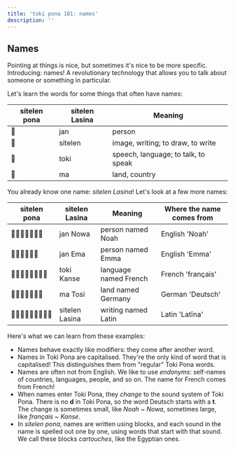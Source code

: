```yaml
---
title: 'toki pona 101: names'
description: ''
---
```


## Names

Pointing at things is nice, but sometimes it's nice to be more specific. Introducing: names! A revolutionary technology that allows you to talk about someone or something in particular.

Let's learn the words for some things that often have names:

| sitelen pona | sitelen Lasina | Meaning                             |
|--------------|----------------|-------------------------------------|
| 󱤑            | jan            | person                              |
| 󱥠            | sitelen        | image, writing; to draw, to write   |
| 󱥬            | toki           | speech, language; to talk, to speak |
| 󱤰            | ma             | land, country                       |

You already know one name: *sitelen Lasina*! Let's look at a few more names:

| sitelen pona | sitelen Lasina | Meaning               | Where the name comes from |
|--------------|----------------|-----------------------|---------------------------|
| 󱤑󱦐󱥁󱥆󱥴󱤂󱦑        | jan Nowa       | person named Noah     | English 'Noah'            |
| 󱤑󱦐󱤉󱤴󱤂󱦑        | jan Ema        | person named Emma     | English 'Emma'            |
| 󱥬󱦐󱤗󱤂󱥁󱥞󱤉󱦑      | toki Kanse     | language named French | French 'français'         |
| 󱤰󱦐󱥬󱥆󱥞󱤏󱦑       | ma Tosi        | land named Germany    | German 'Deutsch'          |
| 󱥠󱦐󱤧󱤂󱥞󱤍󱥁󱤂󱦑      | sitelen Lasina | writing named Latin   | Latin 'Latīna'            |

Here's what we can learn from these examples:

* Names behave exactly like modifiers: they come after another word.
* Names in Toki Pona are capitalised. They're the only kind of word that is capitalised! This distinguishes them from "regular" Toki Pona words.
* Names are often not from English. We like to use *endonyms*: self-names of countries, languages, people, and so on. The name for French comes from French!
* When names enter Toki Pona, they *change* to the sound system of Toki Pona. There is no **d** in Toki Pona, so the word Deutsch starts with a **t**. The change is sometimes small, like *Noah* ~ *Nowa*, sometimes large, like *français* ~ *Kanse*.
* In *sitelen pona*, names are written using blocks, and each sound in the name is spelled out one by one, using words that start with that sound. We call these blocks *cartouches*, like the Egyptian ones.
